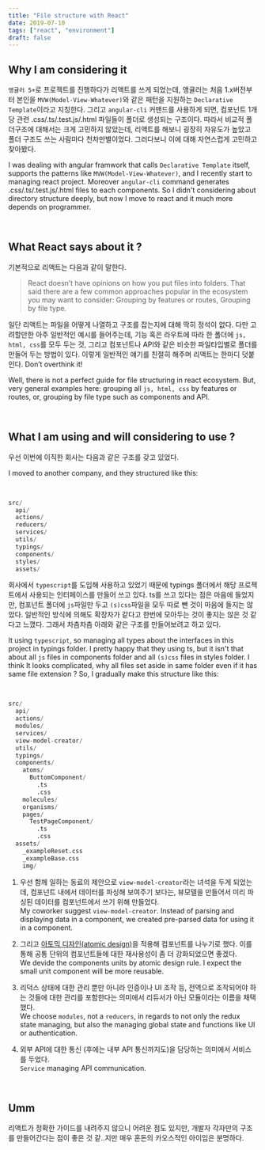 ```yaml
---
title: "File structure with React"
date: 2019-07-10
tags: ["react", "environment"]
draft: false
---
```


## Why I am considering it

`앵귤러 5+`로 프로젝트를 진행하다가 리액트를 쓰게 되었는데, 앵귤러는 처음 1.x버전부터 본인을 `MVW(Model-View-Whatever)`와 같은 패턴을 지원하는 `Declarative Template`이라고 지칭한다. 그리고 `angular-cli` 커맨드를 사용하게 되면, 컴포넌트 1개당 관련 .css/.ts/.test.js/.html 파일들이 폴더로 생성되는 구조이다. 따라서 비교적 폴더구조에 대해서는 크게 고민하지 않았는데, 리액트를 해보니 굉장히 자유도가 높았고 폴더 구조도 쓰는 사람마다 천차만별이었다. 그러다보니 이에 대해 자연스럽게 고민하고 찾아봤다.

I was dealing with angular framwork that calls `Declarative Template` itself, supports the patterns like `MVW(Model-View-Whatever)`, and I recently start to managing react project. Moreover `angular-cli` command generates .css/.ts/.test.js/.html files to each components. So I didn't considering about directory structure deeply, but now I move to react and it much more depends on programmer.

<br />

## What React says about it ?

기본적으로 리액트는 다음과 같이 말한다.

> React doesn’t have opinions on how you put files into folders. That said there are a few common approaches popular in the ecosystem you may want to consider: Grouping by features or routes, Grouping by file type.

일단 리액트는 파일을 어떻게 나열하고 구조를 잡는지에 대해 딱히 정석이 없다. 다만 고려할만한 아주 일반적인 예시를 들어주는데, 기능 혹은 라우트에 따라 한 폴더에 `js, html, css`를 모두 두는 것, 그리고 컴포넌트나 API와 같은 비슷한 파일타입별로 폴더를 만들어 두는 방법이 있다. 이렇게 일반적인 얘기를 친절히 해주며 리액트는 한마디 덧붙인다. Don’t overthink it!

Well, there is not a perfect guide for file structuring in react ecosystem. But, very general examples here: grouping all `js, html, css` by features or routes, or, grouping by file type such as components and API.

<br />

## What I am using and will considering to use ?

우선 이번에 이직한 회사는 다음과 같은 구조를 갖고 있었다.

I moved to another company, and they structured like this:

<br />

```s
src/
  api/
  actions/
  reducers/
  services/
  utils/
  typings/
  components/
  styles/
  assets/
```

회사에서 `typescript`를 도입해 사용하고 있었기 때문에 typings 폴더에서 해당 프로젝트에서 사용되는 인터페이스를 만들어 쓰고 있다. ts를 쓰고 있다는 점은 마음에 들었지만, 컴포넌트 폴더에 `js`파일만 두고 `(s)css`파일을 모두 따로 뺀 것이 마음에 들지는 않았다. 일반적인 방식에 의해도 확장자가 같다고 한번에 모아두는 것이 좋지는 않은 것 같다고 느꼈다. 그래서 차츰차츰 아래와 같은 구조를 만들어보려고 하고 있다.

It using `typescript`, so managing all types about the interfaces in this project in typings folder. I pretty happy that they using ts, but it isn't that about all `js` files in components folder and all `(s)css` files in styles folder. I think It looks complicated, why all files set aside in same folder even if it has same file extension ? So, I gradually make this structure like this:

<br />

```s
src/
  api/
  actions/
  modules/
  services/
  view-model-creator/
  utils/
  typings/
  components/
    atoms/
      ButtomComponent/
        .ts
        .css
    molecules/
    organisms/
    pages/
      TestPageComponent/
        .ts
        .css
  assets/
    _exampleReset.css
    _exampleBase.css
    img/
```

1. 우선 함께 일하는 동료의 제안으로 `view-model-creator`라는 녀석을 두게 되었는데, 컴포넌트 내에서 데이터를 파싱해 보여주기 보다는, 뷰모델을 만들어서 미리 파싱된 데이터를 컴포넌트에서 쓰기 위해 만들었다.
   <br>
   My coworker suggest `view-model-creator`. Instead of parsing and displaying data in a component, we created pre-parsed data for using it in a component.

2. 그리고 [아토믹 디자인(atomic design)](http://bradfrost.com/blog/post/atomic-web-design/)을 적용해 컴포넌트를 나누기로 했다. 이를 통해 공통 단위의 컴포넌트들에 대한 재사용성이 좀 더 강화되었으면 좋겠다.
   <br>
   We devide the components units by atomic design rule. I expect the small unit component will be more reusable.

3. 리덕스 상태에 대한 관리 뿐만 아니라 인증이나 UI 조작 등, 전역으로 조작되어야 하는 것들에 대한 관리를 포함한다는 의미에서 리듀서가 아닌 모듈이라는 이름을 채택했다.
   <br>
   We choose `modules`, not a `reducers`, in regards to not only the redux state managing, but also the managing global state and functions like UI or authentication.

4. 외부 API에 대한 통신 (후에는 내부 API 통신까지도)을 담당하는 의미에서 서비스를 두었다.
   <br>
   `Service` managing API communication.

<br />

## Umm

리액트가 정확한 가이드를 내려주지 않으니 어려운 점도 있지만, 개발자 각자만의 구조를 만들어간다는 점이 좋은 것 같..지만 매우 혼돈의 카오스적인 아이임은 분명하다.
